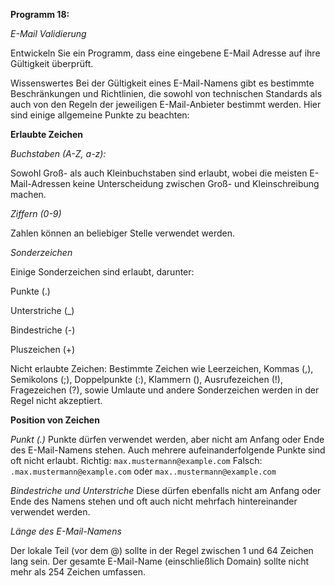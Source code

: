 **Programm 18:**

*E-Mail Validierung*


Entwickeln Sie ein Programm, dass eine eingebene E-Mail Adresse auf ihre  Gültigkeit überprüft.


Wissenswertes
Bei der Gültigkeit eines E-Mail-Namens gibt es bestimmte Beschränkungen und Richtlinien, die sowohl von technischen Standards als auch von den Regeln der jeweiligen E-Mail-Anbieter bestimmt werden. Hier sind einige allgemeine Punkte zu beachten:


**Erlaubte Zeichen**

*Buchstaben (A-Z, a-z):* 

Sowohl Groß- als auch Kleinbuchstaben sind erlaubt, wobei die meisten E-Mail-Adressen keine Unterscheidung zwischen Groß- und Kleinschreibung machen.


*Ziffern (0-9)*

Zahlen können an beliebiger Stelle verwendet werden.


*Sonderzeichen*

Einige Sonderzeichen sind erlaubt, darunter:

Punkte (.)

Unterstriche (_)

Bindestriche (-)

Pluszeichen (+)

Nicht erlaubte Zeichen: Bestimmte Zeichen wie Leerzeichen, Kommas (,), Semikolons (;), Doppelpunkte (:), Klammern (), Ausrufezeichen (!), Fragezeichen (?), sowie Umlaute und andere Sonderzeichen werden in der Regel nicht akzeptiert.


**Position von Zeichen**

*Punkt (.)*
Punkte dürfen verwendet werden, aber nicht am Anfang oder Ende des E-Mail-Namens stehen. Auch mehrere aufeinanderfolgende Punkte sind oft nicht erlaubt.
Richtig: `max.mustermann@example.com`
Falsch: `.max.mustermann@example.com` oder `max..mustermann@example.com`

*Bindestriche und Unterstriche*
Diese dürfen ebenfalls nicht am Anfang oder Ende des Namens stehen und oft auch nicht mehrfach hintereinander verwendet werden.

*Länge des E-Mail-Namens*

Der lokale Teil (vor dem @) sollte in der Regel zwischen 1 und 64 Zeichen lang sein. 
Der gesamte E-Mail-Name (einschließlich Domain) sollte nicht mehr als 254 Zeichen umfassen.
